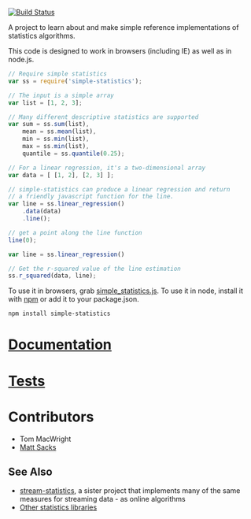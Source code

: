 [![Build Status](https://secure.travis-ci.org/tmcw/simple-statistics.png?branch=master)](http://travis-ci.org/tmcw/simple-statistics)

A project to learn about and make simple reference implementations
of statistics algorithms.

This code is designed to work in browsers (including IE)
as well as in node.js.

```javascript
// Require simple statistics
var ss = require('simple-statistics');

// The input is a simple array
var list = [1, 2, 3];

// Many different descriptive statistics are supported
var sum = ss.sum(list),
    mean = ss.mean(list),
    min = ss.min(list),
    max = ss.min(list),
    quantile = ss.quantile(0.25);

// For a linear regression, it's a two-dimensional array
var data = [ [1, 2], [2, 3] ];

// simple-statistics can produce a linear regression and return
// a friendly javascript function for the line.
var line = ss.linear_regression()
    .data(data)
    .line();

// get a point along the line function
line(0);

var line = ss.linear_regression()

// Get the r-squared value of the line estimation
ss.r_squared(data, line);
```

To use it in browsers, grab [simple_statistics.js](https://raw.github.com/tmcw/simple-statistics/master/src/simple_statistics.js).
To use it in node, install it with [npm](https://npmjs.org/) or add it to your package.json.

    npm install simple-statistics

# [Documentation](https://github.com/tmcw/simple-statistics/blob/master/API.md)
# [Tests](http://travis-ci.org/#!/tmcw/simple-statistics)

# Contributors

* Tom MacWright
* [Matt Sacks](https://github.com/mattsa)

## See Also

* [stream-statistics](https://github.com/tmcw/stream-statistics), a sister project that implements
  many of the same measures for streaming data - as online algorithms
* [Other statistics libraries](https://github.com/tmcw/simple-statistics/wiki/Other-statistics-libraries)
